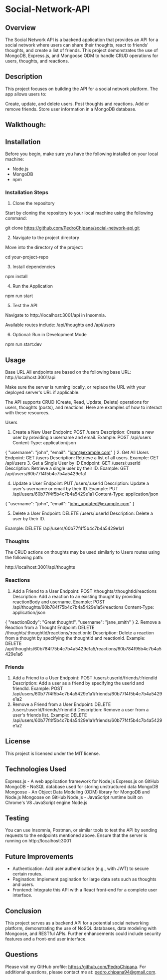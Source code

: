 # Social-Network-API

## Overview

The Social Network API is a backend application that provides an API for a social network where users can share their thoughts, react to friends' thoughts, and create a list of friends. This project demonstrates the use of MongoDB, Express.js, and Mongoose ODM to handle CRUD operations for users, thoughts, and reactions.

## Description

This project focuses on building the API for a social network platform. The app allows users to:

Create, update, and delete users.
Post thoughts and reactions.
Add or remove friends.
Store user information in a MongoDB database.

## Walkthough:



## Installation

Before you begin, make sure you have the following installed on your local machine:

- Node.js
- MongoDB
- npm

### Installation Steps

1. Clone the repository

Start by cloning the repository to your local machine using the following command:

git clone https://github.com/PedroChipana/social-network-api.git

2. Navigate to the project directory

Move into the directory of the project:

cd your-project-repo

3. Install dependencies

npm install

4. Run the Application

npm run start

5. Test the API

Navigate to http://localhost:3001/api in Insomnia.

Available routes include: /api/thoughts and /api/users

6. Optional: Run in Development Mode

npm run start:dev

## Usage

Base URL
All endpoints are based on the following base URL: http://localhost:3001/api

Make sure the server is running locally, or replace the URL with your deployed server's URL if applicable.

The API supports CRUD (Create, Read, Update, Delete) operations for users, thoughts (posts), and reactions. Here are examples of how to interact with these resources.

Users
1. Create a New User
Endpoint: POST /users
Description: Create a new user by providing a username and email.
Example:
POST /api/users
Content-Type: application/json

{
  "username": "john",
  "email": "john@example.com"
}
2. Get All Users
Endpoint: GET /users
Description: Retrieve a list of all users.
Example:
GET /api/users
3. Get a Single User by ID
Endpoint: GET /users/:userId
Description: Retrieve a single user by their ID.
Example:
GET /api/users/60b77f4f5b4c7b4a5429e1a1

4. Update a User
Endpoint: PUT /users/:userId
Description: Update a user's username or email by their ID.
Example:
PUT /api/users/60b77f4f5b4c7b4a5429e1a1
Content-Type: application/json

{
  "username": "john",
  "email": "john_updated@example.com"
}

5. Delete a User
Endpoint: DELETE /users/:userId
Description: Delete a user by their ID.

Example:
DELETE /api/users/60b77f4f5b4c7b4a5429e1a1

### Thoughts
The CRUD actions on thoughts may be used similarly to Users routes using the following path:

http://localhost:3001/api/thoughts

### Reactions

1. Add a Friend to a User
Endpoint: POST /thoughts/:thoughtId/reactions
Description: Add a reaction to an existing thought by providing reactionBody and username.
Example:
POST /api/thoughts/60b784f75b4c7b4a5429e1a5/reactions
Content-Type: application/json

{
  "reactionBody": "Great thought!",
  "username": "jane_smith"
}
2. Remove a Reaction from a Thought
Endpoint: DELETE /thoughts/:thoughtId/reactions/:reactionId
Description: Delete a reaction from a thought by specifying the thoughtId and reactionId.
Example:
DELETE /api/thoughts/60b784f75b4c7b4a5429e1a5/reactions/60b784f95b4c7b4a5429e1a6

### Friends

1. Add a Friend to a User
Endpoint: POST /users/:userId/friends/:friendId
Description: Add a user as a friend by specifying the userId and friendId.
Example:
POST /api/users/60b77f4f5b4c7b4a5429e1a1/friends/60b77f4f5b4c7b4a5429e1a2
2. Remove a Friend from a User
Endpoint: DELETE /users/:userId/friends/:friendId
Description: Remove a user from a user's friends list.
Example:
DELETE /api/users/60b77f4f5b4c7b4a5429e1a1/friends/60b77f4f5b4c7b4a5429e1a2


## License

This project is licensed under the MIT license.

## Technologies Used

Express.js - A web application framework for Node.js Express.js on GitHub
MongoDB - NoSQL database used for storing unstructured data MongoDB
Mongoose - An Object Data Modeling (ODM) library for MongoDB and Node.js Mongoose on GitHub
Node.js - JavaScript runtime built on Chrome's V8 JavaScript engine Node.js

## Testing

You can use Insomnia, Postman, or similar tools to test the API by sending requests to the endpoints mentioned above. Ensure that the server is running on http://localhost:3001

## Future Improvements

- Authentication: Add user authentication (e.g., with JWT) to secure certain routes.
- Pagination: Implement pagination for large data sets such as thoughts and users.
- Frontend: Integrate this API with a React front-end for a complete user interface.

## Conclusion

This project serves as a backend API for a potential social networking platform, demonstrating the use of NoSQL databases, data modeling with Mongoose, and RESTful APIs. Further enhancements could include security features and a front-end user interface.

## Questions
Please visit my GitHub profile: https://github.com/PedroChipana.
For additional questions, please contact me at: pedro.chipana94@gmail.com.